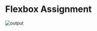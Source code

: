 # Flexbox Assignment

![output](https://user-images.githubusercontent.com/105339279/170998621-17d564be-e5dd-43f8-8162-119b10f4ef3e.png)
